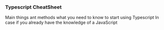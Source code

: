 ### Typescript CheatSheet


Main things ant methods what you need to know to start using Typescript
In case if you already have the knowledge of a JavaScript